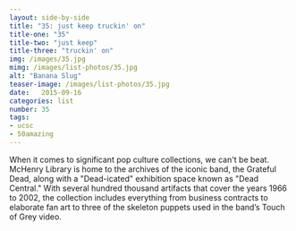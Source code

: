 ```yaml
---
layout: side-by-side
title: "35: just keep truckin' on"
title-one: "35"
title-two: "just keep"
title-three: "truckin' on"
img: /images/35.jpg
mimg: /images/list-photos/35.jpg
alt: "Banana Slug"
teaser-image: /images/list-photos/35.jpg
date:   2015-09-16
categories: list
number: 35
tags:
- ucsc
- 50amazing
---
```

When it comes to significant pop culture collections, we can't be beat. McHenry Library is home to the archives of the iconic band, the Grateful Dead, along with a "Dead-icated" exhibition space known as "Dead Central." With several hundred thousand artifacts that cover the years 1966 to 2002, the collection includes everything from business contracts to elaborate fan art to three of the skeleton puppets used in the band’s Touch of Grey video.